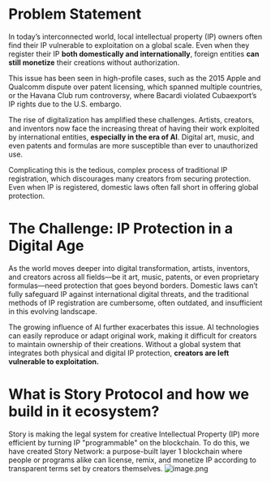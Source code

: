 # Problem Statement
In today’s interconnected world, local intellectual property (IP) owners often find their IP vulnerable to exploitation on a global scale. Even when they register their IP **both domestically and internationally**, foreign entities **can still monetize** their creations without authorization. 

This issue has been seen in high-profile cases, such as the 2015 Apple and Qualcomm dispute over patent licensing, which spanned multiple countries, or the Havana Club rum controversy, where Bacardi violated Cubaexport’s IP rights due to the U.S. embargo.

The rise of digitalization has amplified these challenges. Artists, creators, and inventors now face the increasing threat of having their work exploited by international entities, **especially in the era of AI**. Digital art, music, and even patents and formulas are more susceptible than ever to unauthorized use. 

Complicating this is the tedious, complex process of traditional IP registration, which discourages many creators from securing protection. Even when IP is registered, domestic laws often fall short in offering global protection.

# **The Challenge: IP Protection in a Digital Age**
As the world moves deeper into digital transformation, artists, inventors, and creators across all fields—be it art, music, patents, or even proprietary formulas—need protection that goes beyond borders. Domestic laws can’t fully safeguard IP against international digital threats, and the traditional methods of IP registration are cumbersome, often outdated, and insufficient in this evolving landscape.

The growing influence of AI further exacerbates this issue. AI technologies can easily reproduce or adapt original work, making it difficult for creators to maintain ownership of their creations. Without a global system that integrates both physical and digital IP protection, **creators are left vulnerable to exploitation.**

# What is Story Protocol and how we build in it ecosystem?
Story is making the legal system for creative Intellectual Property (IP) more efficient by turning IP "programmable" on the blockchain. To do this, we have created Story Network: a purpose-built layer 1 blockchain where people or programs alike can license, remix, and monetize IP according to transparent terms set by creators themselves.
![image.png](https://prod-files-secure.s3.us-west-2.amazonaws.com/680420f6-0a2f-4c68-9eb0-58c53d84f098/a0522344-577b-4fc4-ad19-4f969c32799c/image.png)
